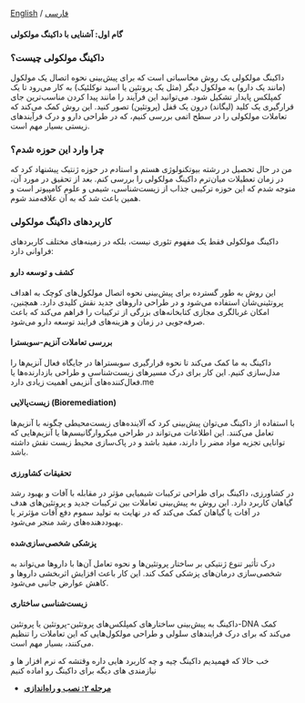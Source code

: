 [English](intro-en.md) / [فارسی](intro-fa.md)

#### گام اول: آشنایی با داکینگ مولکولی

### داکینگ مولکولی چیست؟

داکینگ مولکولی یک روش محاسباتی است که برای پیش‌بینی نحوه اتصال یک مولکول (مانند یک دارو) به مولکول دیگر (مثل یک پروتئین یا اسید نوکلئیک) به کار می‌رود تا یک کمپلکس پایدار تشکیل شود. می‌توانید این فرآیند را مانند پیدا کردن مناسب‌ترین جای قرارگیری یک کلید (لیگاند) درون یک قفل (پروتئین) تصور کنید. این روش کمک می‌کند که تعاملات مولکولی را در سطح اتمی بررسی کنیم، که در طراحی دارو و درک فرآیندهای زیستی بسیار مهم است.

### چرا وارد این حوزه شدم؟

من در حال تحصیل در رشته بیوتکنولوژی هستم و استادم در حوزه ژنتیک پیشنهاد کرد که در زمان تعطیلات میان‌ترم داکینگ مولکولی را بررسی کنم. بعد از تحقیق در مورد آن، متوجه شدم که این حوزه ترکیبی جذاب از زیست‌شناسی، شیمی و علوم کامپیوتر است و همین باعث شد که به آن علاقه‌مند شوم.

### کاربردهای داکینگ مولکولی

داکینگ مولکولی فقط یک مفهوم تئوری نیست، بلکه در زمینه‌های مختلف کاربردهای فراوانی دارد:

#### **کشف و توسعه دارو**  
این روش به طور گسترده برای پیش‌بینی نحوه اتصال مولکول‌های کوچک به اهداف پروتئینی‌شان استفاده می‌شود و در طراحی داروهای جدید نقش کلیدی دارد. همچنین، امکان غربالگری مجازی کتابخانه‌های بزرگی از ترکیبات را فراهم می‌کند که باعث صرفه‌جویی در زمان و هزینه‌های فرایند توسعه دارو می‌شود.

#### **بررسی تعاملات آنزیم-سوبسترا**  
داکینگ به ما کمک می‌کند تا نحوه قرارگیری سوبستراها در جایگاه فعال آنزیم‌ها را مدل‌سازی کنیم. این کار برای درک مسیرهای زیست‌شناسی و طراحی بازدارنده‌ها یا فعال‌کننده‌های آنزیمی اهمیت زیادی دارد.me

#### **زیست‌پالایی (Bioremediation)**  
با استفاده از داکینگ می‌توان پیش‌بینی کرد که آلاینده‌های زیست‌محیطی چگونه با آنزیم‌ها تعامل می‌کنند. این اطلاعات می‌تواند در طراحی میکروارگانیسم‌ها یا آنزیم‌هایی که توانایی تجزیه مواد مضر را دارند، مفید باشد و در پاک‌سازی محیط زیست نقش داشته باشد.

#### **تحقیقات کشاورزی**  
در کشاورزی، داکینگ برای طراحی ترکیبات شیمیایی مؤثر در مقابله با آفات و بهبود رشد گیاهان کاربرد دارد. این روش به پیش‌بینی تعاملات بین ترکیبات جدید و پروتئین‌های هدف در آفات یا گیاهان کمک می‌کند که در نهایت به تولید سموم دفع آفات مؤثرتر یا بهبود‌دهنده‌های رشد منجر می‌شود.

#### **پزشکی شخصی‌سازی‌شده**  
درک تأثیر تنوع ژنتیکی بر ساختار پروتئین‌ها و نحوه تعامل آن‌ها با داروها می‌تواند به شخصی‌سازی درمان‌های پزشکی کمک کند. این کار باعث افزایش اثربخشی داروها و کاهش عوارض جانبی می‌شود.

#### **زیست‌شناسی ساختاری**  
داکینگ به پیش‌بینی ساختارهای کمپلکس‌های پروتئین-پروتئین یا پروتئین-DNA کمک می‌کند که برای درک فرایندهای سلولی و طراحی مولکول‌هایی که این تعاملات را تنظیم می‌کنند، بسیار مهم است.

خب حالا که فهمیدیم داکینگ چیه و چه کاربرد هایی داره وقتشه که نرم افزار ها و نیازمندی های دیگه برای داکینگ رو اماده کنیم
- **[مرحله ۲: نصب و راه‌اندازی](installation-fa.md)**
